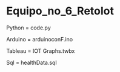# Equipo_no_6_RetoIot

Python = code.py

Arduino = arduinoconF.ino

Tableau = IOT Graphs.twbx

Sql = healthData.sql 

